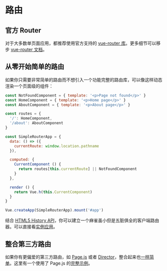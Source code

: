 # 路由

## 官方 Router

对于大多数单页面应用，都推荐使用官方支持的 [vue-router 库](https://github.com/vuejs/vue-router)。更多细节可以移步 [vue-router 文档](https://router.vuejs.org/)。

## 从零开始简单的路由

如果你只需要非常简单的路由而不想引入一个功能完整的路由库，可以像这样动态渲染一个页面级的组件：

``` js
const NotFoundComponent = { template: '<p>Page not found</p>' }
const HomeComponent = { template: '<p>Home page</p>' }
const AboutComponent = { template: '<p>About page</p>' }

const routes = {
  '/': HomeComponent,
  '/about': AboutComponent
}

const SimpleRouterApp = {
  data: () => ({
    currentRoute: window.location.pathname
  }),

  computed: {
    CurrentComponent () {
      return routes[this.currentRoute] || NotFoundComponent
    }
  },

  render () {
    return Vue.h(this.CurrentComponent)
  }
}

Vue.createApp(SimpleRouterApp).mount('#app')
```

结合 [HTML5 History API](https://developer.mozilla.org/en-US/docs/Web/API/History_API/Working_with_the_History_API)，你可以建立一个麻雀虽小但是五脏俱全的客户端路由器。可以直接看[实例应用](https://github.com/phanan/vue-3.0-simple-routing-example)。

## 整合第三方路由

如果你有更偏爱的第三方路由，如 [Page.js](https://github.com/visionmedia/page.js) 或者 [Director](https://github.com/flatiron/director)，整合起来也[一样简单](https://github.com/phanan/vue-3.0-simple-routing-example/compare/master...pagejs)。这里有一个使用了 Page.js 的[完整示例](https://github.com/phanan/vue-3.0-simple-routing-example/tree/pagejs)。

